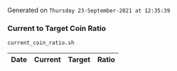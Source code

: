 Generated on `Thursday 23-September-2021 at 12:35:39`

### Current to Target Coin Ratio
`current_coin_ratio.sh`

Date|Current|Target|Ratio
---|---|---|---
